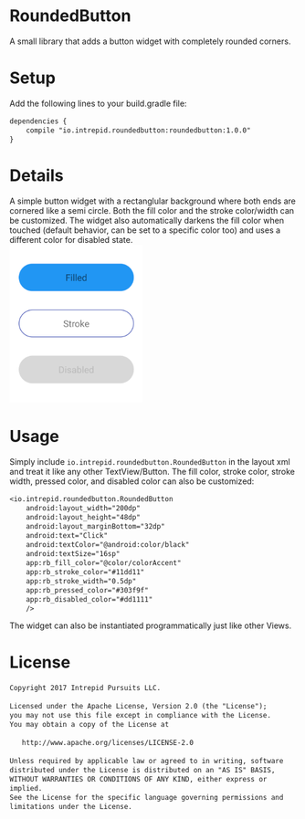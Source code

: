 # RoundedButton
A small library that adds a button widget with completely rounded corners.

Setup
=======
Add the following lines to your build.gradle file:
```
dependencies {
    compile "io.intrepid.roundedbutton:roundedbutton:1.0.0"
}
```

Details
=======
A simple button widget with a rectanglular background where both ends are cornered like a semi circle. Both the fill color and the stroke color/width can be customized. The widget also automatically darkens the fill color when touched (default behavior, can be set to a specific color too) and uses a different color for disabled state.
<br/>
<img src="screenshot.png" />


Usage
=====
Simply include `io.intrepid.roundedbutton.RoundedButton` in the layout xml and treat it like any other TextView/Button. The fill color, stroke color, stroke width, pressed color, and disabled color can also be customized:
```
<io.intrepid.roundedbutton.RoundedButton
    android:layout_width="200dp"
    android:layout_height="48dp"
    android:layout_marginBottom="32dp"
    android:text="Click"
    android:textColor="@android:color/black"
    android:textSize="16sp"
    app:rb_fill_color="@color/colorAccent"
    app:rb_stroke_color="#11dd11"
    app:rb_stroke_width="0.5dp"
    app:rb_pressed_color="#303f9f"
    app:rb_disabled_color="#dd1111"
    />
```

The widget can also be instantiated programmatically just like other Views.

License
=======
```
Copyright 2017 Intrepid Pursuits LLC.

Licensed under the Apache License, Version 2.0 (the "License");
you may not use this file except in compliance with the License.
You may obtain a copy of the License at

   http://www.apache.org/licenses/LICENSE-2.0

Unless required by applicable law or agreed to in writing, software
distributed under the License is distributed on an "AS IS" BASIS,
WITHOUT WARRANTIES OR CONDITIONS OF ANY KIND, either express or implied.
See the License for the specific language governing permissions and
limitations under the License.
```

